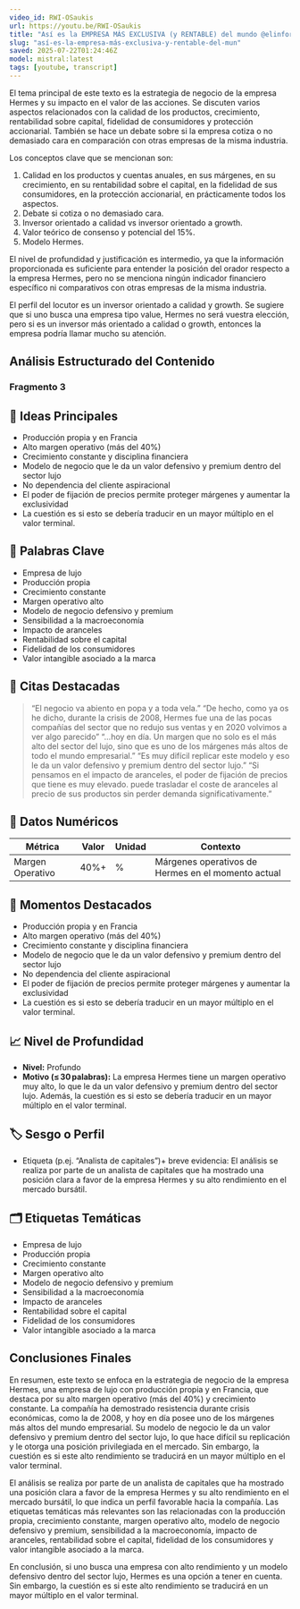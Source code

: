 ```yaml
---
video_id: RWI-OSaukis
url: https://youtu.be/RWI-OSaukis
title: "Así es la EMPRESA MÁS EXCLUSIVA (y RENTABLE) del mundo @elinformek"
slug: "así-es-la-empresa-más-exclusiva-y-rentable-del-mun"
saved: 2025-07-22T01:24:46Z
model: mistral:latest
tags: [youtube, transcript]
---
```



El tema principal de este texto es la estrategia de negocio de la empresa Hermes y su impacto en el valor de las acciones. Se discuten varios aspectos relacionados con la calidad de los productos, crecimiento, rentabilidad sobre capital, fidelidad de consumidores y protección accionarial. También se hace un debate sobre si la empresa cotiza o no demasiado cara en comparación con otras empresas de la misma industria.

   Los conceptos clave que se mencionan son:

   1. Calidad en los productos y cuentas anuales, en sus márgenes, en su crecimiento, en su rentabilidad sobre el capital, en la fidelidad de sus consumidores, en la protección accionarial, en prácticamente todos los aspectos.
   2. Debate si cotiza o no demasiado cara.
   3. Inversor orientado a calidad vs inversor orientado a growth.
   4. Valor teórico de consenso y potencial del 15%.
   5. Modelo Hermes.

   El nivel de profundidad y justificación es intermedio, ya que la información proporcionada es suficiente para entender la posición del orador respecto a la empresa Hermes, pero no se menciona ningún indicador financiero específico ni comparativos con otras empresas de la misma industria.

   El perfil del locutor es un inversor orientado a calidad y growth. Se sugiere que si uno busca una empresa tipo value, Hermes no será vuestra elección, pero si es un inversor más orientado a calidad o growth, entonces la empresa podría llamar mucho su atención.

## Análisis Estructurado del Contenido

### Fragmento 3
## 🧠 Ideas Principales
- Producción propia y en Francia
- Alto margen operativo (más del 40%)
- Crecimiento constante y disciplina financiera
- Modelo de negocio que le da un valor defensivo y premium dentro del sector lujo
- No dependencia del cliente aspiracional
- El poder de fijación de precios permite proteger márgenes y aumentar la exclusividad
- La cuestión es si esto se debería traducir en un mayor múltiplo en el valor terminal.

## 🔑 Palabras Clave
- Empresa de lujo
- Producción propia
- Crecimiento constante
- Margen operativo alto
- Modelo de negocio defensivo y premium
- Sensibilidad a la macroeconomía
- Impacto de aranceles
- Rentabilidad sobre el capital
- Fidelidad de los consumidores
- Valor intangible asociado a la marca

## 💬 Citas Destacadas
> “El negocio va abiento en popa y a toda vela.”
> “De hecho, como ya os he dicho, durante la crisis de 2008, Hermes fue una de las pocas compañías del sector que no redujo sus ventas y en 2020 volvimos a ver algo parecido”
> “...hoy en día. Un margen que no solo es el más alto del sector del lujo, sino que es uno de los márgenes más altos de todo el mundo empresarial.”
> “Es muy difícil replicar este modelo y eso le da un valor defensivo y premium dentro del sector lujo.”
> “Si pensamos en el impacto de aranceles, el poder de fijación de precios que tiene es muy elevado. puede trasladar el coste de aranceles al precio de sus productos sin perder demanda significativamente.”

## 🔢 Datos Numéricos
| Métrica | Valor | Unidad | Contexto |
|---------|-------|--------|----------|
| Margen Operativo | 40%+ | % | Márgenes operativos de Hermes en el momento actual |

## 🎯 Momentos Destacados
- Producción propia y en Francia
- Alto margen operativo (más del 40%)
- Crecimiento constante y disciplina financiera
- Modelo de negocio que le da un valor defensivo y premium dentro del sector lujo
- No dependencia del cliente aspiracional
- El poder de fijación de precios permite proteger márgenes y aumentar la exclusividad
- La cuestión es si esto se debería traducir en un mayor múltiplo en el valor terminal.

## 📈 Nivel de Profundidad
- **Nivel:** Profundo
- **Motivo (≤ 30 palabras):** La empresa Hermes tiene un margen operativo muy alto, lo que le da un valor defensivo y premium dentro del sector lujo. Además, la cuestión es si esto se debería traducir en un mayor múltiplo en el valor terminal.

## 🏷️ Sesgo o Perfil
- Etiqueta (p.ej. “Analista de capitales”)+ breve evidencia: El análisis se realiza por parte de un analista de capitales que ha mostrado una posición clara a favor de la empresa Hermes y su alto rendimiento en el mercado bursátil.

## 🗂️ Etiquetas Temáticas
- Empresa de lujo
- Producción propia
- Crecimiento constante
- Margen operativo alto
- Modelo de negocio defensivo y premium
- Sensibilidad a la macroeconomía
- Impacto de aranceles
- Rentabilidad sobre el capital
- Fidelidad de los consumidores
- Valor intangible asociado a la marca



## Conclusiones Finales

En resumen, este texto se enfoca en la estrategia de negocio de la empresa Hermes, una empresa de lujo con producción propia y en Francia, que destaca por su alto margen operativo (más del 40%) y crecimiento constante. La compañía ha demostrado resistencia durante crisis económicas, como la de 2008, y hoy en día posee uno de los márgenes más altos del mundo empresarial. Su modelo de negocio le da un valor defensivo y premium dentro del sector lujo, lo que hace difícil su replicación y le otorga una posición privilegiada en el mercado. Sin embargo, la cuestión es si este alto rendimiento se traducirá en un mayor múltiplo en el valor terminal.

   El análisis se realiza por parte de un analista de capitales que ha mostrado una posición clara a favor de la empresa Hermes y su alto rendimiento en el mercado bursátil, lo que indica un perfil favorable hacia la compañía. Las etiquetas temáticas más relevantes son las relacionadas con la producción propia, crecimiento constante, margen operativo alto, modelo de negocio defensivo y premium, sensibilidad a la macroeconomía, impacto de aranceles, rentabilidad sobre el capital, fidelidad de los consumidores y valor intangible asociado a la marca.

   En conclusión, si uno busca una empresa con alto rendimiento y un modelo defensivo dentro del sector lujo, Hermes es una opción a tener en cuenta. Sin embargo, la cuestión es si este alto rendimiento se traducirá en un mayor múltiplo en el valor terminal.